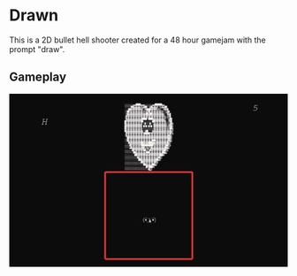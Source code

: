 # Drawn
This is a 2D bullet hell shooter created for a 48 hour gamejam with the prompt "draw".

## Gameplay

<img src='https://github.com/thorn-t/Drawn/blob/main/walkthrough.gif' title='Video Walkthrough' width='' alt='Video Walkthrough' />

